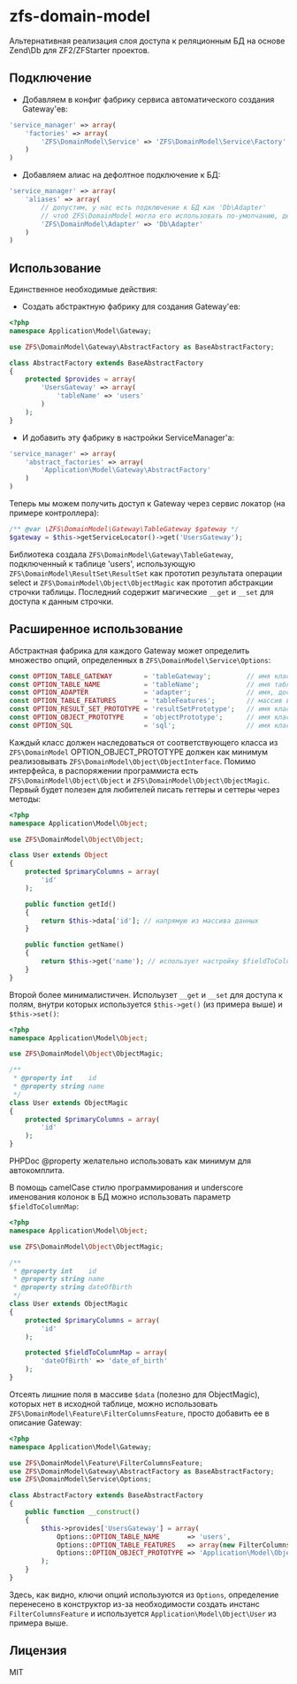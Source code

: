 zfs-domain-model
================

Альтернативная реализация слоя доступа к реляционным БД на основе Zend\Db для ZF2/ZFStarter проектов.

Подключение
---
- Добавляем в конфиг фабрику сервиса автоматического создания Gateway'ев:

```php
'service_manager' => array(
    'factories' => array(
        'ZFS\DomainModel\Service' => 'ZFS\DomainModel\Service\Factory'
    )
)

```
- Добавляем алиас на дефолтное подключение к БД:

```php
'service_manager' => array(
    'aliases' => array(
        // допустим, у нас есть подключение к БД как 'Db\Adapter'
        // чтоб ZFS\DomainModel могла его использовать по-умолчанию, делаем алиас:
        'ZFS\DomainModel\Adapter' => 'Db\Adapter'
    )
)
```

Использование
---
Единственное необходимые действия:
- Создать абстрактную фабрику для создания Gateway'ев:

```php
<?php
namespace Application\Model\Gateway;

use ZFS\DomainModel\Gateway\AbstractFactory as BaseAbstractFactory;

class AbstractFactory extends BaseAbstractFactory
{
    protected $provides = array(
        'UsersGateway' => array(
            'tableName' => 'users'
        )
    );
}
```
- И добавить эту фабрику в настройки ServiceManager'а:

```php
'service_manager' => array(
    'abstract_factories' => array(
        'Application\Model\Gateway\AbstractFactory'
    )
)
```

Теперь мы можем получить доступ к Gateway через сервис локатор (на примере контроллера):
```php
/** @var \ZFS\DomainModel\Gateway\TableGateway $gateway */
$gateway = $this->getServiceLocator()->get('UsersGateway');
```

Библиотека создала `ZFS\DomainModel\Gateway\TableGateway`, подключенный к таблице 'users', использующую `ZFS\DomainModel\ResultSet\ResultSet` как прототип результата операции select и `ZFS\DomainModel\Object\ObjectMagic` как прототип абстракции строчки таблицы. Последний содержит магические `__get` и `__set` для доступа к данным строчки.

Расширенное использование
---

Абстрактная фабрика для каждого Gateway может определить множество опций, определенных в `ZFS\DomainModel\Service\Options`:
```php
const OPTION_TABLE_GATEWAY        = 'tableGateway';         // имя класса, создается через new
const OPTION_TABLE_NAME           = 'tableName';            // имя таблицы, единственное обязательное поле
const OPTION_ADAPTER              = 'adapter';              // имя, доступное через ServiceLocator
const OPTION_TABLE_FEATURES       = 'tableFeatures';        // массив из обьектов ***Feature
const OPTION_RESULT_SET_PROTOTYPE = 'resultSetPrototype';   // имя класса, создается через new
const OPTION_OBJECT_PROTOTYPE     = 'objectPrototype';      // имя класса, создается через new
const OPTION_SQL                  = 'sql';                  // имя класса, создается через new
```

Каждый класс должен наследоваться от соответствующего класса из `ZFS\DomainModel`
OPTION_OBJECT_PROTOTYPE должен как минимум реализовывать `ZFS\DomainModel\Object\ObjectInterface`.
Помимо интерфейса, в распоряжении программиста есть `ZFS\DomainModel\Object\Object` и `ZFS\DomainModel\Object\ObjectMagic`. Первый будет полезен для любителей писать геттеры и сеттеры через методы:
```php
<?php
namespace Application\Model\Object;

use ZFS\DomainModel\Object\Object;

class User extends Object
{
    protected $primaryColumns = array(
        'id'
    );

    public function getId()
    {
        return $this->data['id']; // напрямую из массива данных
    }

    public function getName()
    {
        return $this->get('name'); // использует настройку $fieldToColumnMap, а так же возвращает null если isset($this->data[$name]) == false 
    }
}
```

Второй более минималистичен. Испольузет `__get` и `__set` для доступа к полям, внутри которых используется `$this->get()` (из примера выше) и `$this->set()`:
```php
<?php
namespace Application\Model\Object;

use ZFS\DomainModel\Object\ObjectMagic;

/**
 * @property int    id
 * @property string name
 */
class User extends ObjectMagic
{
    protected $primaryColumns = array(
        'id'
    );
}
```
PHPDoc @property желательно использовать как минимум для автокомплита.

В помощь camelCase стилю программирования и underscore именования колонок в БД можно использовать параметр `$fieldToColumnMap`:

```php
<?php
namespace Application\Model\Object;

use ZFS\DomainModel\Object\ObjectMagic;

/**
 * @property int    id
 * @property string name
 * @property string dateOfBirth
 */
class User extends ObjectMagic
{
    protected $primaryColumns = array(
        'id'
    );

    protected $fieldToColumnMap = array(
        'dateOfBirth' => 'date_of_birth'
    );
}
```

Отсеять лишние поля в массиве `$data` (полезно для ObjectMagic), которых нет в исходной таблице, можно использовать `ZFS\DomainModel\Feature\FilterColumnsFeature`, просто добавить ее в описание Gateway:
```php
<?php
namespace Application\Model\Gateway;

use ZFS\DomainModel\Feature\FilterColumnsFeature;
use ZFS\DomainModel\Gateway\AbstractFactory as BaseAbstractFactory;
use ZFS\DomainModel\Service\Options;

class AbstractFactory extends BaseAbstractFactory
{
    public function __construct()
    {
        $this->provides['UsersGateway'] = array(
            Options::OPTION_TABLE_NAME       => 'users',
            Options::OPTION_TABLE_FEATURES   => array(new FilterColumnsFeature()),
            Options::OPTION_OBJECT_PROTOTYPE => 'Application\Model\Object\User'
        );
    }
}
```
Здесь, как видно, ключи опций используются из `Options`, определение перенесено в конструктор из-за необходимости создать инстанс `FilterColumnsFeature` и используется `Application\Model\Object\User` из примера выше.


Лицензия
----

MIT